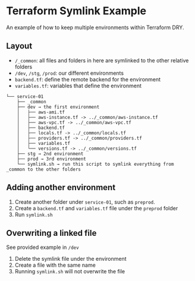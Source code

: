 # Terraform Symlink Example

An example of how to keep multiple environments within Terraform DRY.

## Layout

- `/_common`: all files and folders in here are symlinked to the other relative folders
- `/dev`, `/stg`, `/prod`: our different environments
- `backend.tf`: define the remote backend for the environment
- `variables.tf`: variables that define the environment

```
└── service-01
    ├── _common
    ├── dev → the first environment
    │   ├── aws-ami.tf
    │   ├── aws-instance.tf -> ../_common/aws-instance.tf
    │   ├── aws-vpc.tf -> ../_common/aws-vpc.tf
    │   ├── backend.tf
    │   ├── locals.tf -> ../_common/locals.tf
    │   ├── providers.tf -> ../_common/providers.tf
    │   ├── variables.tf
    │   └── versions.tf -> ../_common/versions.tf
    ├── stg → 2nd environment
    ├── prod → 3rd environment
    └── symlink.sh → run this script to symlink everything from _common to the other folders
```

## Adding another environment

1. Create another folder under `service-01`, such as `preprod`.
1. Create a `backend.tf` and `variables.tf` file under the `preprod` folder
1. Run `symlink.sh`

## Overwriting a linked file

See provided example in `/dev`

1. Delete the symlink file under the environment
1. Create a file with the same name
1. Running `symlink.sh` will not overwrite the file
